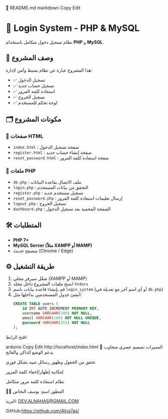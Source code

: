 📄 README.md
markdown
Copy
Edit
# 📱 Login System - PHP & MySQL

نظام تسجيل دخول متكامل باستخدام **PHP** و **MySQL**.

## 📌 وصف المشروع  
هذا المشروع عبارة عن نظام بسيط وآمن لإدارة:
- ✅ تسجيل الدخول
- ✅ تسجيل حساب جديد
- ✅ استعادة كلمة المرور
- ✅ تسجيل الخروج
- ✅ لوحة تحكم للمستخدم

## 🗂️ مكونات المشروع  

### 📁 صفحات HTML
- `index.html` : صفحة تسجيل الدخول  
- `register.html` : صفحة إنشاء حساب جديد  
- `reset_password.html` : صفحة استعادة كلمة المرور  

### 📁 ملفات PHP
- `db.php` : ملف الاتصال بقاعدة البيانات  
- `login.php` : التحقق من بيانات المستخدم  
- `register.php` : تسجيل مستخدم جديد  
- `reset_password.php` : إرسال تعليمات استعادة كلمة المرور  
- `logout.php` : تسجيل الخروج  
- `dashboard.php` : الصفحة المحمية بعد تسجيل الدخول  

## 🛠️ المتطلبات  
- **PHP 7+**
- **MySQL Server (مثلاً XAMPP أو MAMP)**
- متصفح حديث (Chrome / Edge)

## ⚙️ طريقة التشغيل

1. شغّل سيرفر محلي (XAMPP أو MAMP)
2. انسخ ملفات المشروع داخل مجلد `htdocs`
3. قم بإنشاء قاعدة بيانات باسم `login_system` (أو أي اسم آخر مع تعديله في `db.php`)
4. أنشئ جدول المستخدمين بداخلها مثل:
   ```sql
   CREATE TABLE users (
       id INT AUTO_INCREMENT PRIMARY KEY,
       username VARCHAR(100) NOT NULL,
       email VARCHAR(100) NOT NULL UNIQUE,
       password VARCHAR(255) NOT NULL
   );
افتح الرابط:

arduino
Copy
Edit
http://localhost/index.html
🎨 المميزات
تصميم عصري متجاوب يدعم الوضع الداكن والفاتح

تحقق من الحقول وظهور رسائل تنبيه بشكل فوري

إمكانية إظهار/إخفاء كلمة المرور

نظام استعادة كلمة مرور متكامل

👨‍💻 المطور
اسم: يوسف النحاس

البريد: DEV.ALNAHAS@GMAIL.COM

GitHub:https://github.com/Alna7as/
